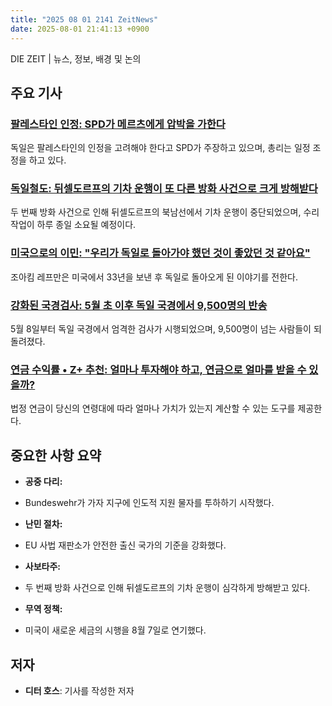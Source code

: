 ```yaml
---
title: "2025 08 01 2141 ZeitNews"
date: 2025-08-01 21:41:13 +0900
---
```


DIE ZEIT | 뉴스, 정보, 배경 및 논의 

## 주요 기사 

### [팔레스타인 인정: SPD가 메르츠에게 압박을 가한다](https://www.zeit.de/politik/deutschland/2025-08/anerkennung-palaestina-spd-bundesregierung-friedrich-merz-israel-gxe)
  독일은 팔레스타인의 인정을 고려해야 한다고 SPD가 주장하고 있으며, 총리는 일정 조정을 하고 있다. 
### [독일철도: 뒤셀도르프의 기차 운행이 또 다른 방화 사건으로 크게 방해받다](https://www.zeit.de/mobilitaet/2025-08/bahn-duesseldorf-duisburg-brandanschlag-kabelbrand-sabotage-gxe)
  두 번째 방화 사건으로 인해 뒤셀도르프의 북남선에서 기차 운행이 중단되었으며, 수리 작업이 하루 종일 소요될 예정이다. 
### [미국으로의 이민: "우리가 독일로 돌아가야 했던 것이 좋았던 것 같아요"](https://www.zeit.de/arbeit/2025-06/auswanderung-usa-rechtsruck-pflege-kosten)
  조아킴 레프만은 미국에서 33년을 보낸 후 독일로 돌아오게 된 이야기를 전한다. 
### [강화된 국경검사: 5월 초 이후 독일 국경에서 9,500명의 반송](https://www.zeit.de/politik/deutschland/2025-08/deutschland-grenzen-zurueckweisungen-kontrollen-bundespolizei)
  5월 8일부터 독일 국경에서 엄격한 검사가 시행되었으며, 9,500명이 넘는 사람들이 되돌려졌다. 
### [연금 수익률 • Z+ 추천: 얼마나 투자해야 하고, 연금으로 얼마를 받을 수 있을까?](https://www.zeit.de/wirtschaft/2025-07/rendite-rente-geburtsjahr-einzahlung-auszahlung-vergleich)
  법정 연금이 당신의 연령대에 따라 얼마나 가치가 있는지 계산할 수 있는 도구를 제공한다. 

## 중요한 사항 요약 
- **공중 다리:**
* Bundeswehr가 가자 지구에 인도적 지원 물자를 투하하기 시작했다. 
- **난민 절차:**
* EU 사법 재판소가 안전한 출신 국가의 기준을 강화했다. 
- **사보타주:**
* 두 번째 방화 사건으로 인해 뒤셀도르프의 기차 운행이 심각하게 방해받고 있다. 
- **무역 정책:**
* 미국이 새로운 세금의 시행을 8월 7일로 연기했다. 

## 저자 
- **디터 호스**: 기사를 작성한 저자
